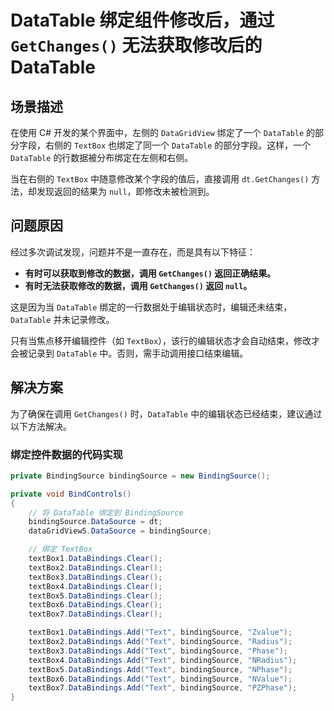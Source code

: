 # DataTable 绑定组件修改后，通过 `GetChanges()` 无法获取修改后的 DataTable

## 场景描述
在使用 C# 开发的某个界面中，左侧的 `DataGridView` 绑定了一个 `DataTable` 的部分字段，右侧的 `TextBox` 也绑定了同一个 `DataTable` 的部分字段。这样，一个 `DataTable` 的行数据被分布绑定在左侧和右侧。

当在右侧的 `TextBox` 中随意修改某个字段的值后，直接调用 `dt.GetChanges()` 方法，却发现返回的结果为 `null`，即修改未被检测到。

## 问题原因
经过多次调试发现，问题并不是一直存在，而是具有以下特征：

- **有时可以获取到修改的数据，调用 `GetChanges()` 返回正确结果。**
- **有时无法获取修改的数据，调用 `GetChanges()` 返回 `null`。**

这是因为当 `DataTable` 绑定的一行数据处于编辑状态时，编辑还未结束，`DataTable` 并未记录修改。

只有当焦点移开编辑控件（如 `TextBox`），该行的编辑状态才会自动结束，修改才会被记录到 `DataTable` 中。否则，需手动调用接口结束编辑。

## 解决方案
为了确保在调用 `GetChanges()` 时，`DataTable` 中的编辑状态已经结束，建议通过以下方法解决。

### **绑定控件数据的代码实现**

```csharp
private BindingSource bindingSource = new BindingSource();

private void BindControls()
{
    // 将 DataTable 绑定到 BindingSource
    bindingSource.DataSource = dt;
    dataGridView5.DataSource = bindingSource;

    // 绑定 TextBox
    textBox1.DataBindings.Clear();
    textBox2.DataBindings.Clear();
    textBox3.DataBindings.Clear();
    textBox4.DataBindings.Clear();
    textBox5.DataBindings.Clear();
    textBox6.DataBindings.Clear();
    textBox7.DataBindings.Clear();

    textBox1.DataBindings.Add("Text", bindingSource, "Zvalue");
    textBox2.DataBindings.Add("Text", bindingSource, "Radius");
    textBox3.DataBindings.Add("Text", bindingSource, "Phase");
    textBox4.DataBindings.Add("Text", bindingSource, "NRadius");
    textBox5.DataBindings.Add("Text", bindingSource, "NPhase");
    textBox6.DataBindings.Add("Text", bindingSource, "NValue");
    textBox7.DataBindings.Add("Text", bindingSource, "PZPhase");
}
